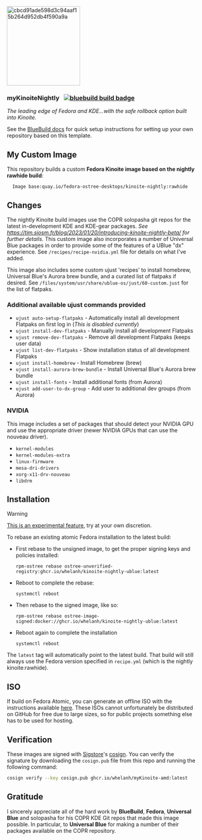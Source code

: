 <img width="194" height="210" alt="cbcd91ade598d3c94aaf15b264d952db4f590a9a" src="https://github.com/user-attachments/assets/e2f65348-9399-43a4-802f-8bf82e04a55b" />

### myKinoiteNightly &nbsp; [![bluebuild build badge](https://github.com/whelanh/myKinoiteNightly/actions/workflows/build.yml/badge.svg)](https://github.com/whelanh/myKinoiteNightly/actions/workflows/build.yml)
*The leading edge of Fedora and KDE...with the safe rollback option built into Kinoite.*

See the [BlueBuild docs](https://blue-build.org/how-to/setup/) for quick setup instructions for setting up your own repository based on this template.

## My Custom Image

This repository builds a custom **Fedora Kinoite image based on the nightly rawhide build**:

   
      Image base:quay.io/fedora-ostree-desktops/kinoite-nightly:rawhide
   
## Changes

The nightly Kinoite build images use the COPR solopasha git repos for the latest in-development KDE and KDE-gear packages. *See https://tim.siosm.fr/blog/2023/01/20/introducing-kinoite-nightly-beta/ for further details.* This custom image also incorporates a number of Universal Blue packages in order to provide some of the features of a UBlue "dx" experience.  See `/recipes/recipe-nvidia.yml` file for details on what I've added.

This image also includes some custom ujust 'recipes' to install homebrew, Universal Blue's Aurora brew bundle, and a curated list of flatpaks if desired.  See `/files/system/usr/share/ublue-os/just/60-custom.just` for the list of flatpaks. 

### Additional available ujust commands provided

- `ujust auto-setup-flatpaks` - Automatically install all development Flatpaks on first log in (*This is disabled currently*)
- `ujust install-dev-flatpaks` - Manually install all development Flatpaks
- `ujust remove-dev-flatpaks` - Remove all development Flatpaks (keeps user data)
- `ujust list-dev-flatpaks` - Show installation status of all development Flatpaks
- `ujust install-homebrew` - Install Homebrew (brew)
- `ujust install-aurora-brew-bundle` - Install Universal Blue's Aurora brew bundle
- `ujust install-fonts` - Install additional fonts (from Aurora)
- `ujust add-user-to-dx-group` - Add user to additional dev groups (from Aurora)

### NVIDIA
This image includes a set of packages that should detect your NVIDIA GPU and use the appropriate driver (newer NVIDIA GPUs that can use the nouveau driver).

- `kernel-modules`
- `kernel-modules-extra`
- `linux-firmware`
- `mesa-dri-drivers`
- `xorg-x11-drv-nouveau`
- `libdrm` 

## Installation

> [!WARNING]  
> [This is an experimental feature](https://www.fedoraproject.org/wiki/Changes/OstreeNativeContainerStable), try at your own discretion.

To rebase an existing atomic Fedora installation to the latest build:

- First rebase to the unsigned image, to get the proper signing keys and policies installed:

    ```
  rpm-ostree rebase ostree-unverified-registry:ghcr.io/whelanh/kinoite-nightly-ublue:latest
  ```

- Reboot to complete the rebase:
  ```
  systemctl reboot
  ```
- Then rebase to the signed image, like so:

  ```
  rpm-ostree rebase ostree-image-signed:docker://ghcr.io/whelanh/kinoite-nightly-ublue:latest
  ```
- Reboot again to complete the installation
  ```
  systemctl reboot
  ```

The `latest` tag will automatically point to the latest build. That build will still always use the Fedora version specified in `recipe.yml` (which is the nightly kinoite:rawhide).

## ISO

If build on Fedora Atomic, you can generate an offline ISO with the instructions available [here](https://blue-build.org/learn/universal-blue/#fresh-install-from-an-iso). These ISOs cannot unfortunately be distributed on GitHub for free due to large sizes, so for public projects something else has to be used for hosting.

## Verification

These images are signed with [Sigstore](https://www.sigstore.dev/)'s [cosign](https://github.com/sigstore/cosign). You can verify the signature by downloading the `cosign.pub` file from this repo and running the following command:

```bash
cosign verify --key cosign.pub ghcr.io/whelanh/myKinoite-amd:latest
```

## Gratitude

I sincerely appreciate all of the hard work by **BlueBuild**, **Fedora**, **Universal Blue** and solopasha for his COPR KDE Git repos that made this image possible. In particular, to **Universal Blue** for making a number of their packages available on the COPR repository.
